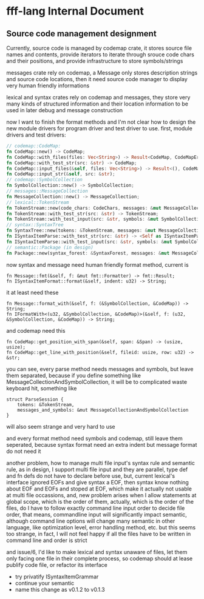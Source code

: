 # fff-lang Internal Document

## Source code management designment

Currently, source code is managed by codemap crate, it stores source file names and contents, 
provide iterators to iterate through srouce code chars and their positions, and provide infrastructure to store
symbols/strings

messages crate rely on codemap, a Message only stores description strings and source code locations,
then it need source code manager to display very human friendly informations

lexical and syntax crates rely on codemap and messages, they store very many kinds of structured information and 
their location information to be used in later debug and message construction

now I want to finish the format methods and I'm not clear how to design the new module drivers for program driver and 
test driver to use. first, module drivers and test drivers:
```rust
// codemap::CodeMap:
fn CodeMap::new() -> CodeMap;
fn CodeMap::with_files(files: Vec<String>) -> Result<CodeMap, CodeMapError>;
fn CodeMap::with_test_str(src: &str) -> CodeMap;
fn CodeMap::input_files(&self, files: Vec<String>) -> Result<(), CodeMapError>;
fn CodeMap::input_str(&self, src: &str);
// codemap::SymbolCollection
fn SymbolCollection::new() -> SymbolCollection;
// messages::MessageCollection
fn MessageCollection::new() -> MessageCollection;
// lexical::TokenStream
fn TokenStream::new(code_chars: CodeChars, messages: &mut MessageCollection, symbols: &mut SymbolCollection) -> TokenStream;
fn TokenStream::with_test_str(src: &str) -> TokenStream;
fn TokenStream::with_test_input(src: &str, symbols: &mut SymbolCollection) -> TokenStream;
// syntax::SyntaxTree
fn SyntaxTree::new(tokens: &TokenStream, messages: &mut MessageCollection, symbols: &mut SymbolCollection) -> SyntaxTree;
fn ISyntaxItemParse::with_test_str(src: &str) -> <Self as ISyntaxItemParse>::Target;
fn ISyntaxItemParse::with_test_input(src: &str, symbols: &mut SymbolCollection) -> <Self as ISyntaxItemParse>::Target;
// semantic::Package (in design)
fn Package::new(syntax_forest: &SyntaxForest, messages: &mut MessageCollection, symbols: &mut SymbolCollection) -> Package;
```

now syntax and message need human friendly format method, current is

    fn Message::fmt(&self, f: &mut fmt::Formatter) -> fmt::Result;
    fn ISyntaxItemFormat::format(&self, indent: u32) -> String;
    
it at least need these

    fn Message::format_with(&self, f: (&SymbolCollection, &CodeMap)) -> String;
    fn IFormatWith<(u32, &SymbolCollection, &CodeMap)>(&self, f: (u32, &SymbolCollection, &CodeMap)) -> String;

and codemap need this

    fn CodeMap::get_position_with_span(&self, span: &Span) -> (usize, usize);
    fn CodeMap::get_line_with_position(&self, fileid: usize, row: u32) -> &str;

you can see, every parse method needs messages and symbols, but leave them separated, because if you define something like 
MessageCollectionAndSymbolCollection, it will be to complicated waste keyboard hit, something like

    struct ParseSession {
        tokens: &TokenStream,
        messages_and_symbols: &mut MessageCollectionAndSymbolCollection
    }

will also seem strange and very hard to use

and every format method need symbols and codemap, still leave them seperated, because syntax format need an extra indent
but message format do not need it

another problem, how to manage multi file input's syntax rule and semantic rule, 
as in design, I support multi file input and they are parallel, type def and fn defs do not have to declare before use,
but, current lexical's interface ignored EOFs and give syntax a EOF, then syntax know nothing about EOF and EOFs and stoped at EOF,
which make it actually not usable at multi file occassions,
and, new problem arises when I allow statements at global scope, which is the order of them, actually, which is the order of the files,
do I have to follow exactly command line input order to decide file order, that means, commandline input will significantly impact semantic,
although command line options will change many semantic in other language, like optimization level, error handling method, etc. but this 
seems too strange, in fact, I will not feel happy if all the files have to be written in command line and order is strict

and issue/6, I'd like to make lexical and syntax unaware of files, let them only facing one file in their complete process, 
so codemap should at lease publify code file, or refactor its interface

  - try privatify ISyntaxItemGrammar
  - continue your semantic
  - name this change as v0.1.2 to v0.1.3
